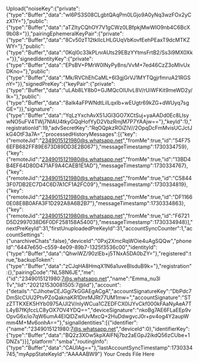 Upload{"noiseKey":{"private":{"type":"Buffer","data":"wI6PS3S08CLgbtQAqPm0LGjo9A0yNq3wzFOx2yCzX1Y="},"public":{"type":"Buffer","data":"aTZItyCQhOY7V1gCWz0LBfpkjMwWIO9nb4C6BcX9b08="}},"pairingEphemeralKeyPair":{"private":{"type":"Buffer","data":"8Cv50zT12tklIcLHLGUqVbKovfEehPEaxT9dcMTKZWY="},"public":{"type":"Buffer","data":"0KqI0c33kPLnrAUts29EBzYYtmsFrtB2/Ss3i9MX0Xk="}},"signedIdentityKey":{"private":{"type":"Buffer","data":"EPsBV+PMrW0lNyPy8ns/VvM+7ed46CzZ3oMIvUxDKno="},"public":{"type":"Buffer","data":"Mk/RVChEhCaML+6l3gjGrVJ1MYTQgjrfmruA21RGSnY="}},"signedPreKey":{"keyPair":{"private":{"type":"Buffer","data":"uLAb8LY8b0+GJMQcOlUlvL8V/rUiWFKit9meWD2y/lk="},"public":{"type":"Buffer","data":"8aIk4aFPWNdtLiILqxIb+wEUgtr69kZG+dWUyq7sgGE="}},"signature":{"type":"Buffer","data":"YqLzYxchAvX51JGl3GO7XCtSuj+yaAADd0Ec8LIsywNO5uFV4TWj7NlAU4tkyGQqHofYyD2VbzRmjM7P7YAAjw=="},"keyId":1},"registrationId":19,"advSecretKey":"RqOQpkzROiZlV//2OpqDcFmMvisUCJctJkG4OtF3a7A=","processedHistoryMessages":[{"key":{"remoteJid":"2349015121980@s.whatsapp.net","fromMe":true,"id":"54F756EFB682FF89E673D89DD3E2B067"},"messageTimestamp":1730334759},{"key":{"remoteJid":"2349015121980@s.whatsapp.net","fromMe":true,"id":"13BD4B4EF64D80D471AF9A4CAEB1E1AD"},"messageTimestamp":1730334767},{"key":{"remoteJid":"2349015121980@s.whatsapp.net","fromMe":true,"id":"C58443F07DB2EC7D4C6D7A1CF1A2FC09"},"messageTimestamp":1730334819},{"key":{"remoteJid":"2349015121980@s.whatsapp.net","fromMe":true,"id":"DF11660E08E8B0AFA3F1D292A8A6B2B7"},"messageTimestamp":1730334863},{"key":{"remoteJid":"2349015121980@s.whatsapp.net","fromMe":true,"id":"F6721D5D2997038D6F0DF258158A5400"},"messageTimestamp":1730334948}],"nextPreKeyId":31,"firstUnuploadedPreKeyId":31,"accountSyncCounter":1,"accountSettings":{"unarchiveChats":false},"deviceId":"0Pxj2XmcRqWOie4uAgSQQw","phoneId":"6447e650-c559-4e09-89b7-1325f3536c00","identityId":{"type":"Buffer","data":"QhwiWZ/90zlEb+j5TNxA5DA0bZY="},"registered":true,"backupToken":{"type":"Buffer","data":"zCJqHA8HmqX1N6a1uveBIsduB9k="},"registration":{},"pairingCode":"NL58N6JE","me":{"id":"2349015121980:7@s.whatsapp.net","name":"Emma_nu3l Tv","lid":"202121530081505:7@lid"},"account":{"details":"CJihotwCEJGgi7kGGAEgACgA","accountSignatureKey":"DbPdc7DmSlcCUU2PtvPZoQaknaKR1DnrMJRt77UM1mw=","accountSignature":"STzZTTKXEK5HYb0975A/Jl2V/nIyWCua1CZEDFCX0lJYvCkf000kFAaNyAeA7TL4yB7fKjfccLC8yOX7OV4YDQ==","deviceSignature":"nkoBg7AE6FLaEEp9vOpvG6x/io7qW6umA4EIQlDZwIUvMxcQ+2HuDdwgvcJ0r+pv4og4Y2aupWmm4M+Mv6onhA=="},"signalIdentities":[{"identifier":{"name":"2349015121980:7@s.whatsapp.net","deviceId":0},"identifierKey":{"type":"Buffer","data":"BQ2z3XOw5kpXAlFNj7bz2aEGpJ2ikdQ56zCUbe+1DNZs"}}],"platform":"smba","routingInfo":{"type":"Buffer","data":"CAUIAg=="},"lastAccountSyncTimestamp":1730334745,"myAppStateKeyId":"AAAAABW9"} Your Creds File Here
